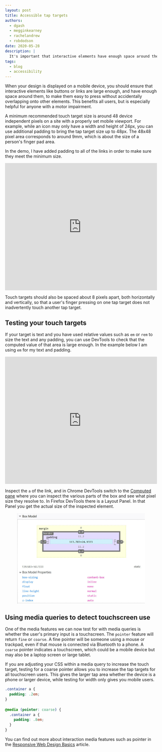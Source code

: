 ```yaml
---
layout: post
title: Accessible tap targets
authors:
  - dgash
  - megginkearney
  - rachelandrew
  - robdodson
date: 2020-05-28
description: |
  It's important that interactive elements have enough space around them, when used on a mobile or touchscreen device. This will help everyone, but especially those with motor impairments.
tags:
  - blog
  - accessibility
---
```


When your design is displayed on a mobile device,
you should ensure that interactive elements like buttons or links are large enough,
and have enough space around them,
to make them easy to press without accidentally overlapping onto other elements.
This benefits all users,
but is especially helpful for anyone with a motor impairment.

A minimum recommended touch target size is around 48 device independent pixels
on a site with a properly set mobile viewport.
For example, while an icon may only have a width and height of 24px,
you can use additional padding to bring the tap target size up to 48px.
The 48x48 pixel area corresponds to around 9mm,
which is about the size of a person's finger pad area.

In the demo, I have added padding to all of the links in order to make sure they meet the minimum size.

<div class="glitch-embed-wrap" style="height: 420px; width: 100%;">
  <iframe
    src="https://glitch.com/embed/#!/embed/tap-targets?path=index.html&previewSize=100"
    title="tap-targets on Glitch"
    style="height: 100%; width: 100%; border: 0;">
  </iframe>
</div>

Touch targets should also be spaced about 8 pixels apart,
both horizontally and vertically,
so that a user's finger pressing on one tap target does not inadvertently touch another tap target.

## Testing your touch targets

If your target is text and you have used relative values such as `em` or `rem` to size the text and any padding,
you can use DevTools to check that the computed value of that area is large enough.
In the example below I am using `em` for my text and padding.

<div class="glitch-embed-wrap" style="height: 420px; width: 100%;">
  <iframe
    src="https://glitch.com/embed/#!/embed/tap-targets-2?path=style.css&previewSize=100"
    title="tap-targets-2 on Glitch"
    style="height: 100%; width: 100%; border: 0;">
  </iframe>
</div>

Inspect the `a` of the link,
and in Chrome DevTools switch to the [Computed pane](https://developers.google.com/web/tools/chrome-devtools/css/overrides#computed)  where you can inspect the various parts of the box
and see what pixel size they resolve to.
In Firefox DevTools there is a Layout Panel.
In that Panel you get the actual size of the inspected element.

<figure class="w-figure">
  <img src="./firefox-layout.jpg" alt="The Layout Panel in Firefox DevTools showing the size of the a element">
</figure>

## Using media queries to detect touchscreen use

One of the media features we can now test for with media queries
is whether the user's primary input is a touchscreen.
The `pointer` feature will return `fine` or `coarse`.
A fine pointer will be someone using a mouse or trackpad,
even if that mouse is connected via Bluetooth to a phone.
A `coarse` pointer indicates a touchscreen,
which could be a mobile device but may also be a laptop screen or large tablet.

If you are adjusting your CSS within a media query to increase the touch target,
testing for a coarse pointer allows you to increase the tap targets for all touchscreen users.
This gives the larger tap area whether the device is a phone or larger device,
while testing for width only gives you mobile users.

```css
.container a {
  padding: .2em;
}

@media (pointer: coarse) {
  .container a {
    padding: .8em;
  }
}
```

You can find out more about interaction media features such as pointer
in the [Responsive Web Design Basics](/responsive-web-design-basics/) article.
